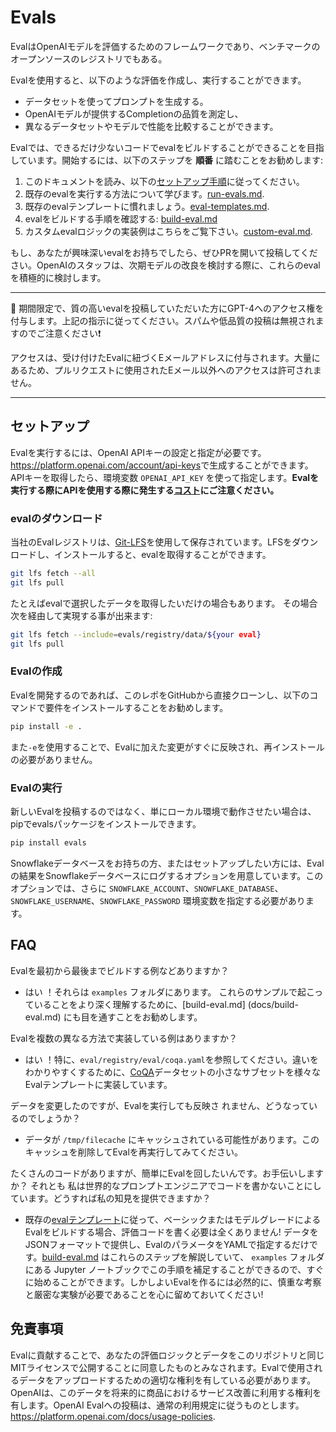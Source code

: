 # Evals

EvalはOpenAIモデルを評価するためのフレームワークであり、ベンチマークのオープンソースのレジストリでもある。

Evalを使用すると、以下のような評価を作成し、実行することができます。
- データセットを使ってプロンプトを生成する。
- OpenAIモデルが提供するCompletionの品質を測定し、
- 異なるデータセットやモデルで性能を比較することができます。

Evalでは、できるだけ少ないコードでevalをビルドすることができることを目指しています。開始するには、以下のステップを **順番** に踏むことをお勧めします:
1. このドキュメントを読み、以下の[セットアップ手順](README.md#Setup)に従ってください。
2. 既存のevalを実行する方法について学びます。[run-evals.md](docs/run-evals.md).
3. 既存のevalテンプレートに慣れましょう。[eval-templates.md](docs/eval-templates.md).
4. evalをビルドする手順を確認する: [build-eval.md](docs/build-eval.md)
5. カスタムevalロジックの実装例はこちらをご覧下さい。[custom-eval.md](docs/custom-eval.md).

もし、あなたが興味深いevalをお持ちでしたら、ぜひPRを開いて投稿してください。OpenAIのスタッフは、次期モデルの改良を検討する際に、これらのevalを積極的に検討します。

____________________
🚨 期間限定で、質の高いevalを投稿していただいた方にGPT-4へのアクセス権を付与します。上記の指示に従ってください。スパムや低品質の投稿は無視されますのでご注意ください❗️

アクセスは、受け付けたEvalに紐づくEメールアドレスに付与されます。大量にあるため、プルリクエストに使用されたEメール以外へのアクセスは許可されません。
____________________

## セットアップ

Evalを実行するには、OpenAI APIキーの設定と指定が必要です。<https://platform.openai.com/account/api-keys>で生成することができます。APIキーを取得したら、環境変数 `OPENAI_API_KEY` を使って指定します。**Evalを実行する際にAPIを使用する際に発生する[コスト](https://openai.com/pricing)にご注意ください。**

### evalのダウンロード

当社のEvalレジストリは、[Git-LFS](https://git-lfs.com/)を使用して保存されています。LFSをダウンロードし、インストールすると、evalを取得することができます。
```sh
git lfs fetch --all
git lfs pull
```

たとえばevalで選択したデータを取得したいだけの場合もあります。 その場合次を経由して実現する事が出来ます:
```sh
git lfs fetch --include=evals/registry/data/${your eval}
git lfs pull
```

### Evalの作成

Evalを開発するのであれば、このレポをGitHubから直接クローンし、以下のコマンドで要件をインストールすることをお勧めします。

```sh
pip install -e .
```

また`-e`を使用することで、Evalに加えた変更がすぐに反映され、再インストールの必要がありません。

### Evalの実行

新しいEvalを投稿するのではなく、単にローカル環境で動作させたい場合は、pipでevalsパッケージをインストールできます。

```sh
pip install evals
```

Snowflakeデータベースをお持ちの方、またはセットアップしたい方には、Evalの結果をSnowflakeデータベースにログするオプションを用意しています。このオプションでは、さらに `SNOWFLAKE_ACCOUNT`、`SNOWFLAKE_DATABASE`、`SNOWFLAKE_USERNAME`、`SNOWFLAKE_PASSWORD` 環境変数を指定する必要があります。

## FAQ

Evalを最初から最後までビルドする例などありますか？

- はい ！それらは `examples` フォルダにあります。 
これらのサンプルで起こっていることをより深く理解するために、[build-eval.md] (docs/build-eval.md) にも目を通すことをお勧めします。

Evalを複数の異なる方法で実装している例はありますか？

- はい ！特に、`eval/registry/eval/coqa.yaml`を参照してください。違いをわかりやすくするために、[CoQA](https://stanfordnlp.github.io/coqa/)データセットの小さなサブセットを様々なEvalテンプレートに実装しています。

データを変更したのですが、Evalを実行しても反映さ れません、どうなっているのでしょうか？

- データが `/tmp/filecache` にキャッシュされている可能性があります。このキャッシュを削除してEvalを再実行してみてください。

たくさんのコードがありますが、簡単にEvalを回したいんです。お手伝いしますか？ それとも
私は世界的なプロンプトエンジニアでコードを書かないことにしています。どうすれば私の知見を提供できますか？

- 既存の[evalテンプレート](docs/eval-templates.md)に従って、ベーシックまたはモデルグレードによるEvalをビルドする場合、評価コードを書く必要は全くありません! データをJSONフォーマットで提供し、EvalのパラメータをYAMLで指定するだけです。[build-eval.md](docs/build-eval.md) はこれらのステップを解説していて、 `examples` フォルダにある Jupyter ノートブックでこの手順を補足することができるので、すぐに始めることができます。しかしよいEvalを作るには必然的に、慎重な考察と厳密な実験が必要であることを心に留めておいてください!

## 免責事項

Evalに貢献することで、あなたの評価ロジックとデータをこのリポジトリと同じMITライセンスで公開することに同意したものとみなされます。Evalで使用されるデータをアップロードするための適切な権利を有している必要があります。OpenAIは、このデータを将来的に商品におけるサービス改善に利用する権利を有します。OpenAI Evalへの投稿は、通常の利用規定に従うものとします。https://platform.openai.com/docs/usage-policies.
